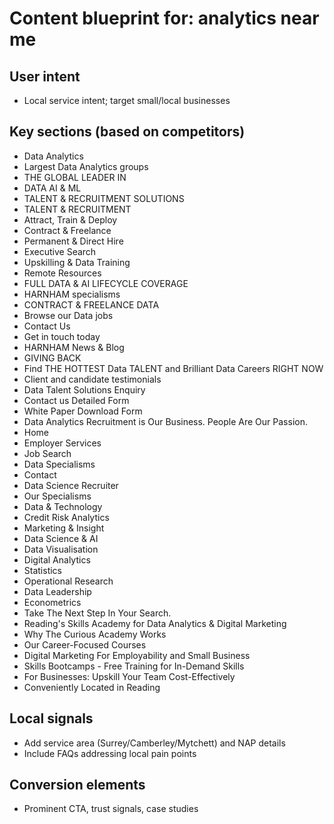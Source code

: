 # Content blueprint for: analytics near me

## User intent
- Local service intent; target small/local businesses

## Key sections (based on competitors)
- Data Analytics
- Largest Data Analytics groups
- THE GLOBAL LEADER IN
- DATA AI & ML
- TALENT & RECRUITMENT SOLUTIONS
- TALENT & RECRUITMENT
- Attract, Train & Deploy
- Contract & Freelance
- Permanent & Direct Hire
- Executive Search
- Upskilling & Data Training
- Remote Resources
- FULL DATA & AI LIFECYCLE COVERAGE
- HARNHAM specialisms
- CONTRACT & FREELANCE DATA
- Browse our Data jobs
- Contact Us
- Get in touch today
- HARNHAM News & Blog
- GIVING BACK
- Find THE HOTTEST Data TALENT and Brilliant Data Careers RIGHT NOW
- Client and candidate testimonials
- Data Talent Solutions Enquiry
- Contact us Detailed Form
- White Paper Download Form
- Data Analytics Recruitment is Our Business. People Are Our Passion.
- Home
- Employer Services
- Job Search
- Data Specialisms
- Contact
- Data Science Recruiter
- Our Specialisms
- Data & Technology
- Credit Risk Analytics
- Marketing & Insight
- Data Science & AI
- Data Visualisation
- Digital Analytics
- Statistics
- Operational Research
- Data Leadership
- Econometrics
- Take The Next Step In Your Search.
- Reading's Skills Academy for Data Analytics & Digital Marketing
- Why The Curious Academy Works
- Our Career-Focused Courses
- Digital Marketing For Employability and Small Business
- Skills Bootcamps - Free Training for In-Demand Skills
- For Businesses: Upskill Your Team Cost-Effectively
- Conveniently Located in Reading

## Local signals
- Add service area (Surrey/Camberley/Mytchett) and NAP details
- Include FAQs addressing local pain points

## Conversion elements
- Prominent CTA, trust signals, case studies